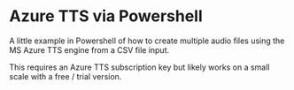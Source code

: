 # Azure TTS via Powershell
A little example in Powershell of how to create multiple audio files using the MS Azure TTS engine from a CSV file input.

This requires an Azure TTS subscription key but likely works on a small scale with a free / trial version.


